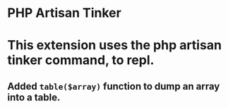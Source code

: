 # PHP Artisan Tinker

# This extension uses the php artisan tinker command, to repl.

## Added `table($array)` function to dump an array into a table.